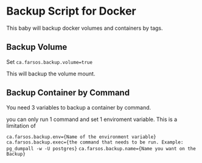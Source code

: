 # Backup Script for Docker

This baby will backup docker volumes and containers by tags.

## Backup Volume

Set `ca.farsos.backup.volume=true`

This will backup the volume mount.

## Backup Container by Command

You need 3 variables to backup a container by command.

you can only run 1 command and set 1 enviroment variable. This is a limitation of 

`ca.farsos.backup.env={Name of the environment variable}`
`ca.farsos.backup.exec={the command that needs to be run. Example: pg_dumpall -w -U postgres}`
`ca.farsos.backup.name={Name you want on the Backup}`

